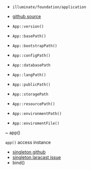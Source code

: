 
* `illuminate/foundation/application`

* [github source](https://github.com/laravel/framework/blob/5.7/src/Illuminate/Foundation/Application.php)

* `App::version()`
* `App::basePath()`
* `App::bootstrapPath()`
* `App::configPath()`
* `App::databasePath`
* `App::langPath()`
* `App::publicPath()`
* `App::storagePath`
* `App::resourcePath()`
* `App::environmentPath()`
* `App::enviromentFile()`

~ app()

`app()` access instance

* [singleton github](https://github.com/laravel/framework/blob/5.7/src/Illuminate/Auth/AuthServiceProvider.php#L70)
* [singleton laracast issue](https://laracasts.com/discuss/channels/code-review/singleton)
* bind()
